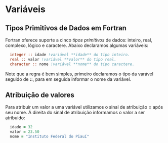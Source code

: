 # Variáveis
## Tipos Primitivos de Dados em Fortran
Fortran oferece suporte a cinco *tipos primitivos* de dados: inteiro, real, complexo, lógico e caractere.
Abaixo declaramos algumas variáveis:
```fortran 
  integer :: idade !variável **idade** do tipo inteiro.
  real :: valor !variável **valor** do tipo real.
  character :: nome !variável **nome** do tipo caractere.
```
Note que a regra é bem simples, primeiro declaramos o tipo  da varável seguido de **::**, para em seguida informar o nome da variável.

## Atribuição de valores
Para atribuir um valor a uma variável utilizamos o sinal de atribuição **=** após seu nome. Á direita do sinal de atribuição informamos o valor a ser atribuido:

```fortran 
  idade = 32
  valor = 23.50
  nome = "Instituto Federal do Piauí"
```
